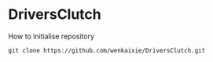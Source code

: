 # DriversClutch

How to initialise repository

```
git clone https://github.com/wenkaixie/DriversClutch.git
```